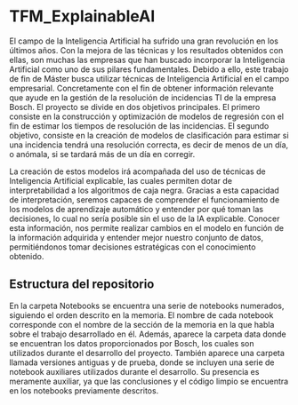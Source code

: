 # TFM_ExplainableAI

El campo de la Inteligencia Artificial ha sufrido una gran revolución en los últimos años. Con la mejora de las técnicas y los resultados obtenidos con ellas, son muchas las empresas que han buscado incorporar la Inteligencia Artificial como uno de sus pilares fundamentales. Debido a ello, este trabajo de fin de Máster busca utilizar técnicas de Inteligencia Artificial en el campo empresarial. Concretamente con el fin de obtener información relevante que ayude en la gestión de la resolución de incidencias TI de la empresa Bosch. El proyecto se divide en dos objetivos principales. El primero consiste en la construcción y optimización de modelos de regresión con el fin de estimar los tiempos de resolución de las incidencias. El segundo objetivo, consiste en la creación de modelos de clasificación para estimar si una incidencia tendrá una resolución correcta, es decir de menos de un día, o anómala, si se tardará más de un día en corregir. 

La creación de estos modelos irá acompañada del uso de técnicas de Inteligencia Artificial explicable, las cuales permiten dotar de interpretabilidad a los algoritmos de caja negra. Gracias a esta capacidad de interpretación, seremos capaces de comprender el funcionamiento de los modelos de aprendizaje automático y entender por qué toman las decisiones, lo cual no sería posible sin el uso de la IA explicable. Conocer esta información, nos permite realizar cambios en el modelo en función de la información adquirida y entender mejor nuestro conjunto de datos, permitiéndonos tomar decisiones estratégicas con el conocimiento obtenido.

## Estructura del repositorio
En la carpeta Notebooks se encuentra una serie de notebooks numerados, siguiendo el orden descrito en la memoria. El nombre de cada notebook corresponde con el nombre de la sección de la memoria en la que habla sobre el trabajo desarrollado en él. Además, aparece la carpeta data donde se encuentran los datos proporcionados por Bosch, los cuales son utilizados durante el desarrollo del proyecto. También aparece una carpeta llamada versiones antiguas y de prueba, donde se incluyen una serie de notebook auxiliares utilizados durante el desarrollo. Su presencia es meramente auxiliar, ya que las conclusiones y el código limpio se encuentra en los notebooks previamente descritos.
